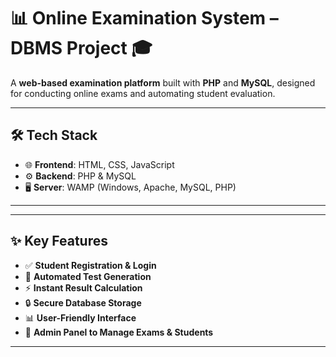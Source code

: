 # 📊 Online Examination System – DBMS Project 🎓

A **web-based examination platform** built with **PHP** and **MySQL**, designed for conducting online exams and automating student evaluation.

---

## 🛠️ Tech Stack

- 🌐 **Frontend**: HTML, CSS, JavaScript  
- ⚙️ **Backend**: PHP & MySQL  
- 🖥️ **Server**: WAMP (Windows, Apache, MySQL, PHP)

---


---

## ✨ Key Features

- ✅ **Student Registration & Login**
- 📝 **Automated Test Generation**
- ⚡ **Instant Result Calculation**
- 🔒 **Secure Database Storage**
- 📊 **User-Friendly Interface**
- 📂 **Admin Panel to Manage Exams & Students**

---




